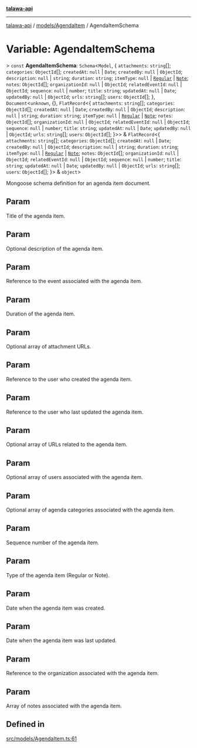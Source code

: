 [**talawa-api**](../../../README.md)

***

[talawa-api](../../../modules.md) / [models/AgendaItem](../README.md) / AgendaItemSchema

# Variable: AgendaItemSchema

\> `const` **AgendaItemSchema**: `Schema`\<`Model`, \{ `attachments`: `string`[]; `categories`: `ObjectId`[]; `createdAt`: `null` \| `Date`; `createdBy`: `null` \| `ObjectId`; `description`: `null` \| `string`; `duration`: `string`; `itemType`: `null` \| [`Regular`](../enumerations/ItemType.md#regular) \| [`Note`](../enumerations/ItemType.md#note); `notes`: `ObjectId`[]; `organizationId`: `null` \| `ObjectId`; `relatedEventId`: `null` \| `ObjectId`; `sequence`: `null` \| `number`; `title`: `string`; `updatedAt`: `null` \| `Date`; `updatedBy`: `null` \| `ObjectId`; `urls`: `string`[]; `users`: `ObjectId`[]; \}, `Document`\<`unknown`, \{\}, `FlatRecord`\<\{ `attachments`: `string`[]; `categories`: `ObjectId`[]; `createdAt`: `null` \| `Date`; `createdBy`: `null` \| `ObjectId`; `description`: `null` \| `string`; `duration`: `string`; `itemType`: `null` \| [`Regular`](../enumerations/ItemType.md#regular) \| [`Note`](../enumerations/ItemType.md#note); `notes`: `ObjectId`[]; `organizationId`: `null` \| `ObjectId`; `relatedEventId`: `null` \| `ObjectId`; `sequence`: `null` \| `number`; `title`: `string`; `updatedAt`: `null` \| `Date`; `updatedBy`: `null` \| `ObjectId`; `urls`: `string`[]; `users`: `ObjectId`[]; \}\>\> & `FlatRecord`\<\{ `attachments`: `string`[]; `categories`: `ObjectId`[]; `createdAt`: `null` \| `Date`; `createdBy`: `null` \| `ObjectId`; `description`: `null` \| `string`; `duration`: `string`; `itemType`: `null` \| [`Regular`](../enumerations/ItemType.md#regular) \| [`Note`](../enumerations/ItemType.md#note); `notes`: `ObjectId`[]; `organizationId`: `null` \| `ObjectId`; `relatedEventId`: `null` \| `ObjectId`; `sequence`: `null` \| `number`; `title`: `string`; `updatedAt`: `null` \| `Date`; `updatedBy`: `null` \| `ObjectId`; `urls`: `string`[]; `users`: `ObjectId`[]; \}\> & `object`\>

Mongoose schema definition for an agenda item document.

## Param

Title of the agenda item.

## Param

Optional description of the agenda item.

## Param

Reference to the event associated with the agenda item.

## Param

Duration of the agenda item.

## Param

Optional array of attachment URLs.

## Param

Reference to the user who created the agenda item.

## Param

Reference to the user who last updated the agenda item.

## Param

Optional array of URLs related to the agenda item.

## Param

Optional array of users associated with the agenda item.

## Param

Optional array of agenda categories associated with the agenda item.

## Param

Sequence number of the agenda item.

## Param

Type of the agenda item (Regular or Note).

## Param

Date when the agenda item was created.

## Param

Date when the agenda item was last updated.

## Param

Reference to the organization associated with the agenda item.

## Param

Array of notes associated with the agenda item.

## Defined in

[src/models/AgendaItem.ts:61](https://github.com/PalisadoesFoundation/talawa-api/blob/5c5b29a0ea487bda8306089fe128f43f3be29f94/src/models/AgendaItem.ts#L61)
